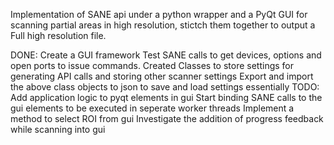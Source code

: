 Implementation of SANE api under a python wrapper and a PyQt GUI for scanning partial areas in high resolution, stictch them together to output a Full high resolution file.

DONE:
  Create a GUI framework
  Test SANE calls to get devices, options and open ports to issue commands.
  Created Classes to store settings for generating API calls and storing other scanner settings
  Export and import the above class objects to json to save and load settings essentially
TODO:
  Add application logic to pyqt elements in gui
  Start binding SANE calls to the gui elements to be executed in seperate worker threads
  Implement a method to select ROI from gui
  Investigate the addition of progress feedback while scanning into gui
  
